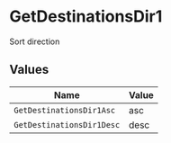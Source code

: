 # GetDestinationsDir1

Sort direction


## Values

| Name                      | Value                     |
| ------------------------- | ------------------------- |
| `GetDestinationsDir1Asc`  | asc                       |
| `GetDestinationsDir1Desc` | desc                      |